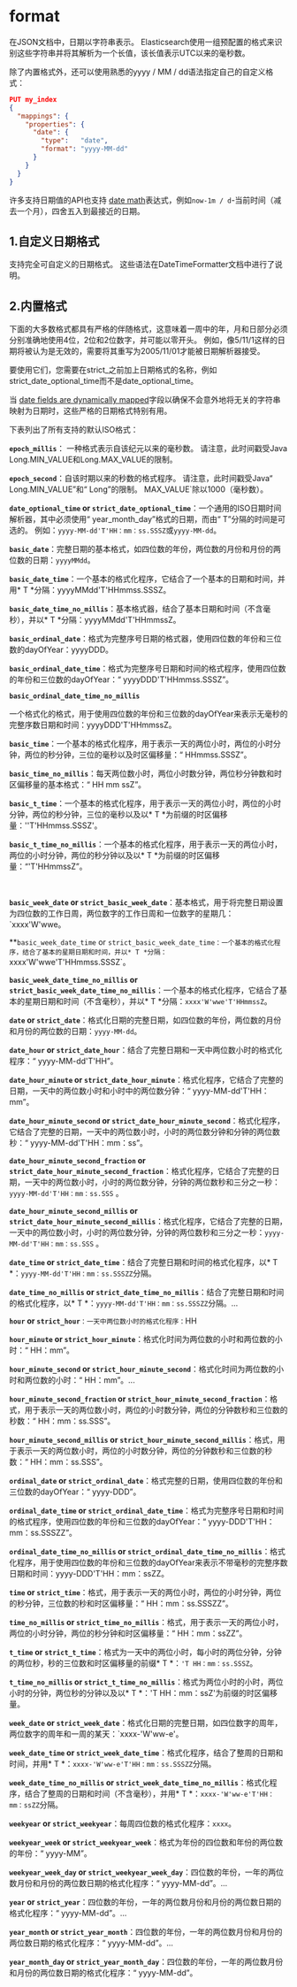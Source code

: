 # format

在JSON文档中，日期以字符串表示。 Elasticsearch使用一组预配置的格式来识别这些字符串并将其解析为一个长值，该长值表示UTC以来的毫秒数。

除了内置格式外，还可以使用熟悉的yyyy / MM / dd语法指定自己的自定义格式：

```json
PUT my_index
{
  "mappings": {
    "properties": {
      "date": {
        "type":   "date",
        "format": "yyyy-MM-dd"
      }
    }
  }
}
```

许多支持日期值的API也支持 [date math](https://www.elastic.co/guide/en/elasticsearch/reference/7.6/common-options.html#date-math)表达式，例如`now-1m / d`-当前时间（减去一个月），四舍五入到最接近的日期。



## 1.自定义日期格式
支持完全可自定义的日期格式。 这些语法在DateTimeFormatter文档中进行了说明。



## 2.内置格式
下面的大多数格式都具有严格的伴随格式，这意味着一周中的年，月和日部分必须分别准确地使用4位，2位和2位数字，并可能以零开头。 例如，像5/11/1这样的日期将被认为是无效的，需要将其重写为2005/11/01才能被日期解析器接受。



要使用它们，您需要在strict_之前加上日期格式的名称，例如strict_date_optional_time而不是date_optional_time。

当 [date fields are dynamically mapped](https://www.elastic.co/guide/en/elasticsearch/reference/7.6/dynamic-field-mapping.html#date-detection)字段以确保不会意外地将无关的字符串映射为日期时，这些严格的日期格式特别有用。

下表列出了所有支持的默认ISO格式：

**`epoch_millis`**： 一种格式表示自该纪元以来的毫秒数。 请注意，此时间戳受Java Long.MIN_VALUE和Long.MAX_VALUE的限制。



**`epoch_second`**：自该时期以来的秒数的格式程序。 请注意，此时间戳受Java“ Long.MIN_VALUE”和“ Long”的限制。 MAX_VALUE`除以1000（毫秒数）。



**`date_optional_time` or `strict_date_optional_time`**：一个通用的ISO日期时间解析器，其中必须使用“ year_month_day”格式的日期，而由“ T”分隔的时间是可选的。 例如：`yyyy-MM-dd'T'HH：mm：ss.SSSZ`或`yyyy-MM-dd`。



**`basic_date`**：完整日期的基本格式，如四位数的年份，两位数的月份和月份的两位数的日期：`yyyyMMdd`。



**`basic_date_time`**：一个基本的格式化程序，它结合了一个基本的日期和时间，并用* T *分隔：yyyyMMdd'T'HHmmss.SSSZ。



**`basic_date_time_no_millis`**：基本格式器，结合了基本日期和时间（不含毫秒），并以* T *分隔：yyyyMMdd'T'HHmmssZ。



**`basic_ordinal_date`**：格式为完整序号日期的格式器，使用四位数的年份和三位数的dayOfYear：yyyyDDD。



**`basic_ordinal_date_time`**：格式为完整序号日期和时间的格式程序，使用四位数的年份和三位数的dayOfYear：“ yyyyDDD'T'HHmmss.SSSZ”。



**`basic_ordinal_date_time_no_millis`**

一个格式化的格式，用于使用四位数的年份和三位数的dayOfYear来表示无毫秒的完整序数日期和时间：yyyyDDD'T'HHmmssZ。

**`basic_time`**：一个基本的格式化程序，用于表示一天的两位小时，两位的小时分钟，两位的秒分钟，三位的毫秒以及时区偏移量：“ HHmmss.SSSZ”。



**`basic_time_no_millis`**：每天两位数小时，两位小时数分钟，两位秒分钟数和时区偏移量的基本格式：“ HH mm ssZ”。



**`basic_t_time`**：一个基本的格式化程序，用于表示一天的两位小时，两位的小时分钟，两位的秒分钟，三位的毫秒以及以* T *为前缀的时区偏移量：''T'HHmmss.SSSZ'。



**`basic_t_time_no_millis`**：一个基本的格式化程序，用于表示一天的两位小时，两位的小时分钟，两位的秒分钟以及以* T *为前缀的时区偏移量：“'T'HHmmssZ”。

​	

**`basic_week_date` or `strict_basic_week_date`**：基本格式，用于将完整日期设置为四位数的工作日周，两位数字的工作日周和一位数字的星期几：`xxxx'W'wwe。



**`basic_week_date_time` or `strict_basic_week_date_time：一个基本的格式化程序，结合了基本的星期日期和时间，并以* T *分隔：`xxxx'W'wwe'T'HHmmss.SSSZ`。



**`basic_week_date_time_no_millis` or `strict_basic_week_date_time_no_millis`**：一个基本的格式化程序，它结合了基本的星期日期和时间（不含毫秒），并以* T *分隔：`xxxx'W'wwe'T'HHmmssZ`。



**`date` or `strict_date`**：格式化日期的完整日期，如四位数的年份，两位数的月份和月份的两位数的日期：`yyyy-MM-dd`。



**`date_hour` or `strict_date_hour`**：结合了完整日期和一天中两位数小时的格式化程序：“ yyyy-MM-dd'T'HH”。



**`date_hour_minute` or `strict_date_hour_minute`**：格式化程序，它结合了完整的日期，一天中的两位数小时和小时中的两位数分钟：“ yyyy-MM-dd'T'HH：mm”。



**`date_hour_minute_second` or `strict_date_hour_minute_second`**：格式化程序，它结合了完整的日期，一天中的两位数小时，小时的两位数分钟和分钟的两位数秒：“ yyyy-MM-dd'T'HH：mm：ss”。



**`date_hour_minute_second_fraction` or `strict_date_hour_minute_second_fraction`**：格式化程序，它结合了完整的日期，一天中的两位数小时，小时的两位数分钟，分钟的两位数秒和三分之一秒：`yyyy-MM-dd'T'HH：mm：ss.SSS` 。



**`date_hour_minute_second_millis` or `strict_date_hour_minute_second_millis`**：格式化程序，它结合了完整的日期，一天中的两位数小时，小时的两位数分钟，分钟的两位数秒和三分之一秒：`yyyy-MM-dd'T'HH：mm：ss.SSS` 。



**`date_time` or `strict_date_time`**：结合了完整日期和时间的格式化程序，以* T *：`yyyy-MM-dd'T'HH：mm：ss.SSSZZ`分隔。



**`date_time_no_millis` or `strict_date_time_no_millis`**：结合了完整日期和时间的格式化程序，以* T *：`yyyy-MM-dd'T'HH：mm：ss.SSSZZ`分隔。...



**`hour` or `strict_hour`**`：一天中两位数小时的格式化程序：`HH



**`hour_minute` or `strict_hour_minute`**：格式化时间为两位数的小时和两位数的小时：“ HH：mm”。



**`hour_minute_second` or `strict_hour_minute_second`**：格式化时间为两位数的小时和两位数的小时：“ HH：mm”。...



**`hour_minute_second_fraction` or `strict_hour_minute_second_fraction`**：格式，用于表示一天的两位数小时，两位的小时数分钟，两位的分钟数秒和三位数的秒数：“ HH：mm：ss.SSS”。



**`hour_minute_second_millis` or `strict_hour_minute_second_millis`**：格式，用于表示一天的两位数小时，两位的小时数分钟，两位的分钟数秒和三位数的秒数：“ HH：mm：ss.SSS”。



**`ordinal_date` or `strict_ordinal_date`**：格式完整的日期，使用四位数的年份和三位数的dayOfYear：“ yyyy-DDD”。



**`ordinal_date_time` or `strict_ordinal_date_time`**：格式为完整序号日期和时间的格式程序，使用四位数的年份和三位数的dayOfYear：“ yyyy-DDD'T'HH：mm：ss.SSSZZ”。



**`ordinal_date_time_no_millis` or `strict_ordinal_date_time_no_millis`**：格式化程序，用于使用四位数的年份和三位数的dayOfYear来表示不带毫秒的完整序数日期和时间：yyyy-DDD'T'HH：mm：ssZZ。



**`time` or `strict_time`**：格式，用于表示一天的两位小时，两位的小时分钟，两位的秒分钟，三位数的秒和时区偏移量：“ HH：mm：ss.SSSZZ”。



**`time_no_millis` or `strict_time_no_millis`**：格式，用于表示一天的两位小时，两位的小时分钟，两位的秒分钟和时区偏移量：“ HH：mm：ssZZ”。



**`t_time` or `strict_t_time`**：格式为一天中的两位小时，每小时的两位分钟，分钟的两位秒，秒的三位数和时区偏移量的前缀* T *：`'T HH：mm：ss.SSSZ`。



**`t_time_no_millis` or `strict_t_time_no_millis`**：格式为两位小时的小时，两位小时的分钟，两位秒的分钟以及以* T *：'T HH：mm：ssZ'为前缀的时区偏移量。



**`week_date` or `strict_week_date`**：格式化日期的完整日期，如四位数字的周年，两位数字的周年和一周的某天：`xxxx-'W'ww-e'。



**`week_date_time` or `strict_week_date_time`**：格式化程序，结合了整周的日期和时间，并用* T *：`xxxx-'W'ww-e'T'HH：mm：ss.SSSZZ`分隔。



**`week_date_time_no_millis` or `strict_week_date_time_no_millis`**：格式化程序，结合了整周的日期和时间（不含毫秒），并用* T *：`xxxx-'W'ww-e'T'HH：mm：ssZZ`分隔。



**`weekyear` or `strict_weekyear`**：每周四位数的格式化程序：`xxxx`。



**`weekyear_week` or `strict_weekyear_week`**：格式为年份的四位数和年份的两位数的年份：“ yyyy-MM”。



**`weekyear_week_day` or `strict_weekyear_week_day`**：四位数的年份，一年的两位数月份和月份的两位数日期的格式化程序：“ yyyy-MM-dd”。...



**`year` or `strict_year`**：四位数的年份，一年的两位数月份和月份的两位数日期的格式化程序：“ yyyy-MM-dd”。...



**`year_month` or `strict_year_month`**：四位数的年份，一年的两位数月份和月份的两位数日期的格式化程序：“ yyyy-MM-dd”。...



**`year_month_day` or `strict_year_month_day`**：四位数的年份，一年的两位数月份和月份的两位数日期的格式化程序：“ yyyy-MM-dd”。

















